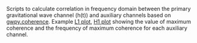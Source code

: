 Scripts to calculate correlation in frequency domain between the primary gravitational wave channel (h(t)) and auxiliary channels based on [gwpy.coherence](https://gwpy.github.io/docs/latest/examples/frequencyseries/coherence/). Example [L1 plot](https://ldas-jobs.ligo-la.caltech.edu/~siddharth.soni/scatter_coh_1402836857.png.html), [H1 plot](https://ldas-jobs.ligo-wa.caltech.edu/~siddharth.soni/scatter_coh_1402815257.png.html) showing the value of maximum coherence and the frequency of maximum coherence for each auxiliary channel. 
